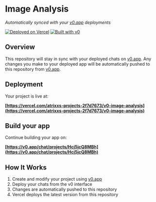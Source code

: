 # Image Analysis

*Automatically synced with your [v0.app](https://v0.app) deployments*

[![Deployed on Vercel](https://img.shields.io/badge/Deployed%20on-Vercel-black?style=for-the-badge&logo=vercel)](https://vercel.com/atrixxs-projects-2f7d7673/v0-image-analysis)
[![Built with v0](https://img.shields.io/badge/Built%20with-v0.app-black?style=for-the-badge)](https://v0.app/chat/projects/Hcj5jcQ8MBh)

## Overview

This repository will stay in sync with your deployed chats on [v0.app](https://v0.app).
Any changes you make to your deployed app will be automatically pushed to this repository from [v0.app](https://v0.app).

## Deployment

Your project is live at:

**[https://vercel.com/atrixxs-projects-2f7d7673/v0-image-analysis](https://vercel.com/atrixxs-projects-2f7d7673/v0-image-analysis)**

## Build your app

Continue building your app on:

**[https://v0.app/chat/projects/Hcj5jcQ8MBh](https://v0.app/chat/projects/Hcj5jcQ8MBh)**

## How It Works

1. Create and modify your project using [v0.app](https://v0.app)
2. Deploy your chats from the v0 interface
3. Changes are automatically pushed to this repository
4. Vercel deploys the latest version from this repository
